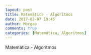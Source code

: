 ```yaml
---
layout: post
title: Matemática - Algoritmos
date: 2017-02-07 19:45
author: Morgao
comments: true
categories: [Matemática, Algoritmos]
---
```


Matemática - Algoritmos
